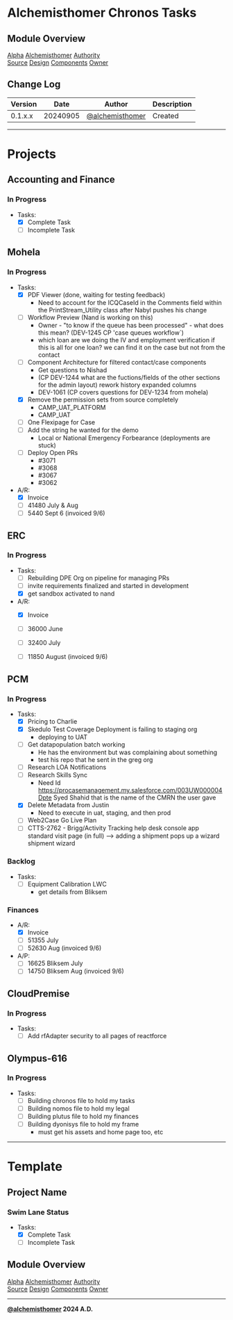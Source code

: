 # Alchemisthomer Chronos Tasks

## Module Overview
[Alpha](../../../README.md)
[Alchemisthomer](../README.md)
[Authority](../../zeus/zeus.components.md)  
[Source](../alchemisthomer.source.md)
[Design](../alchemisthomer.design.md)
[Components](../alchemisthomer.components.md)
[Owner](https://github.com/alchemisthomer)

## Change Log

| Version   | Date       | Author                                                   | Description   |
|-----------|------------|----------------------------------------------------------|---------------|
| 0.1.x.x   | 20240905   | [@alchemisthomer](https://github.com/alchemisthomer)     | Created       

---

# Projects

## Accounting and Finance
### In Progress
- Tasks:
    - [x] Complete Task
    - [ ] Incomplete Task

## Mohela
### In Progress
- Tasks:
    - [x] PDF Viewer (done, waiting for testing feedback)
        - Need to account for the ICQCaseId in the Comments field within the PrintStream_Utility class after Nabyl pushes his change
    - [ ] Workflow Preview (Nand is working on this)
        - Owner - "to know if the queue has been processed" - what does this mean? (DEV-1245 CP 'case queues workflow`)
        - which loan are we doing the IV and employment verification if this is all for one loan?  we can find it on the case but not from the contact
    - [ ] Component Architecture for filtered contact/case components
        - Get questions to Nishad
        - (CP DEV-1244 what are the fuctions/fields of the other sections for the admin layout)
            rework history
            expanded columns
        - DEV-1061 (CP covers questions for DEV-1234 from mohela)
    - [x] Remove the permission sets from source completely
        - CAMP_UAT_PLATFORM
        - CAMP_UAT
    - [ ] One Flexipage for Case
    - [ ] Add the string he wanted for the demo
        - Local or National Emergency Forbearance (deployments are stuck)
    - [ ] Deploy Open PRs
        - #3071
        - #3068
        - #3067
        - #3062
- A/R:
    - [x] Invoice
    - [ ] 41480 July & Aug
    - [ ] 5440 Sept 6 (invoiced 9/6)

## ERC
### In Progress
- Tasks:
    - [ ] Rebuilding DPE Org on pipeline for managing PRs
    - [ ] invite requirements finalized and started in development
    - [x] get sandbox activated to nand
- A/R:
    - [x] Invoice
    - [ ] 36000 June
    - [ ] 32400 July
    - [ ] 11850 August (invoiced 9/6)


## PCM
### In Progress
- Tasks:
    - [x] Pricing to Charlie
    - [x] Skedulo Test Coverage Deployment is failing to staging org
        - deploying to UAT
    - [ ] Get datapopulation batch working
        - He has the environment but was complaining about something
        - test his repo that he sent in the greg org
    - [ ] Research LOA Notifications
    - [ ] Research Skills Sync
        - Need Id https://procasemanagement.my.salesforce.com/003UW000004Dpte
        Syed Shahid that is the name of the CMRN the user gave
    - [x] Delete Metadata from Justin
        - Need to execute in uat, staging, and then prod
    - [ ] Web2Case Go Live Plan
    - [ ] CTTS-2762 - Brigg/Activity Tracking
        help desk console app
        standard visit page (in full) --> adding a shipment pops up a wizard
        shipment wizard 
### Backlog
- Tasks:
    - [ ] Equipment Calibration LWC
        - get details from Bliksem
### Finances
- A/R:
    - [x] Invoice
    - [ ] 51355 July
    - [ ] 52630 Aug (invoiced 9/6)
- A/P:
    - [ ] 16625 Bliksem July
    - [ ] 14750 Bliksem Aug (invoiced 9/6)

## CloudPremise
### In Progress
- Tasks:
    - [ ] Add rfAdapter security to all pages of reactforce

## Olympus-616
### In Progress
- Tasks:
    - [ ] Building chronos file to hold my tasks
    - [ ] Building nomos file to hold my legal
    - [ ] Building plutus file to hold my finances
    - [ ] Building dyonisys file to hold my frame
        - must get his assets and home page too, etc

---
# Template
## Project Name
### Swim Lane Status
- Tasks:
    - [x] Complete Task
    - [ ] Incomplete Task

## Module Overview
[Alpha](../../../README.md)
[Alchemisthomer](../README.md)
[Authority](../../zeus/zeus.components.md)  
[Source](../alchemisthomer.source.md)
[Design](../alchemisthomer.design.md)
[Components](../alchemisthomer.components.md)
[Owner](https://github.com/alchemisthomer)

***
**[@alchemisthomer](https://github.com/alchemisthomer)
2024 A.D.**